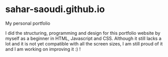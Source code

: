 # sahar-saoudi.github.io
My personal portfolio


I did the structuring, programming and design for this portfolio website by myself as a beginner in HTML, Javascript and CSS. Although it still lacks a lot and it is not yet compatible with all the screen sizes, I am still proud of it and I am working on improving it :) ! 
